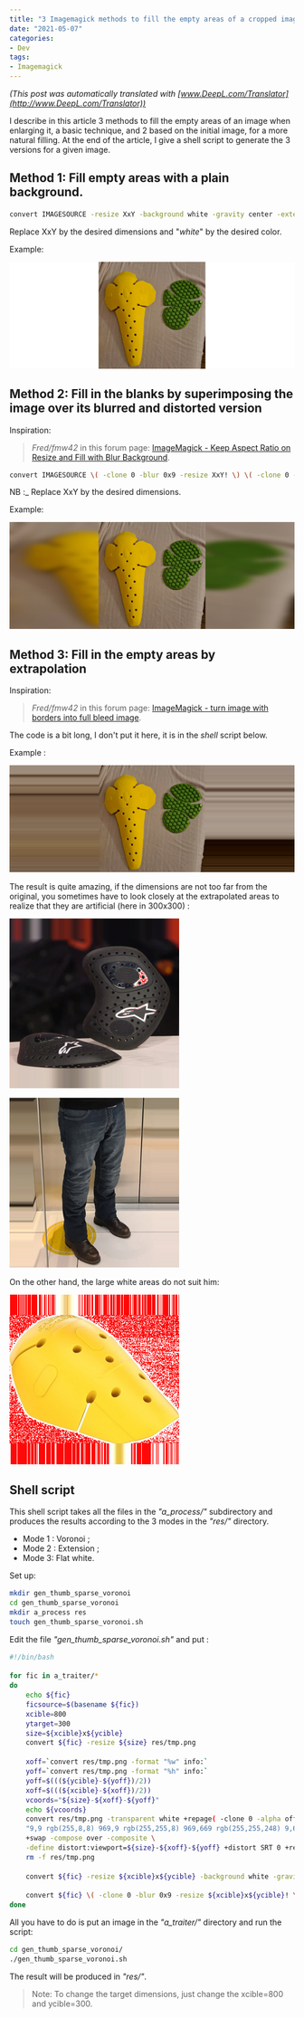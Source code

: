 ```yaml
---
title: "3 Imagemagick methods to fill the empty areas of a cropped image"
date: "2021-05-07"
categories:
- Dev
tags:
- Imagemagick
---
```


_(This post was automatically translated with [www.DeepL.com/Translator](http://www.DeepL.com/Translator))_

I describe in this article 3 methods to fill the empty areas of an image when enlarging it, a basic technique, and 2 based on the initial image, for a more natural filling.
At the end of the article, I give a shell script to generate the 3 versions for a given image.

<!--more-->

## Method 1: Fill empty areas with a plain background.


```sh
convert IMAGESOURCE -resize XxY -background white -gravity center -extent XxY IMAGECIBLE
```

Replace XxY by the desired dimensions and "_white_" by the desired color.

Example:

![mode 2](sastec-sc1-06evo-new__EB-KB_niv2__vs__esquad_hilon_EA-KA-SA_niv1.jpg.mode2.jpg)


## Method 2: Fill in the blanks by superimposing the image over its blurred and distorted version

Inspiration: 

> _Fred/fmw42_ in this forum page: [ImageMagick - Keep Aspect Ratio on Resize and Fill with Blur Background](https://legacy.imagemagick.org/discourse-server/viewtopic.php?t=28035).

```sh
convert IMAGESOURCE \( -clone 0 -blur 0x9 -resize XxY! \) \( -clone 0 -resize XxY \) -delete 0 -gravity center -compose over -composite IMAGECIBLE
```

NB :_ Replace XxY by the desired dimensions.


Example:

![filling with blurred and distorted version](sastec-sc1-06evo-new__EB-KB_niv2__vs__esquad_hilon_EA-KA-SA_niv1.jpg.mode3.jpg)


## Method 3: Fill in the empty areas by extrapolation

Inspiration: 

> _Fred/fmw42_ in this forum page: [ImageMagick - turn image with borders into full bleed image](https://legacy.imagemagick.org/discourse-server/viewtopic.php?t=26928).

The code is a bit long, I don't put it here, it is in the _shell_ script below.

Example :

![mode 1](sastec-sc1-06evo-new__EB-KB_niv2__vs__esquad_hilon_EA-KA-SA_niv1.jpg.mode1.jpg)



The result is quite amazing, if the dimensions are not too far from the original, you sometimes have to look closely at the extrapolated areas to realize that they are artificial (here in 300x300) :

![alpinestars-nucleon-racing-hr-kr_HB_niv2_face__source_revzilla_thumbnail](alpinestars-nucleon-racing-hr-kr_HB_niv2_face__source_revzilla_thumbnail.jpg)

![Course-rocker_jean_aramide_AA_thumbnail.jpg](Course-rocker_jean_aramide_AA_thumbnail.jpg)


On the other hand, the large white areas do not suit him:

![sastec-sc1-evo1-new__EA-KA-SB_niv2__source_sastec_thumbnail.jpg](sastec-sc1-evo1-new__EA-KA-SB_niv2__source_sastec_thumbnail.jpg)


## Shell script

This shell script takes all the files in the _"a_process/"_ subdirectory and produces the results according to the 3 modes in the _"res/"_ directory.

- Mode 1 : Voronoi ;
- Mode 2 : Extension ;
- Mode 3: Flat white.

Set up:

```sh
mkdir gen_thumb_sparse_voronoi
cd gen_thumb_sparse_voronoi
mkdir a_process res
touch gen_thumb_sparse_voronoi.sh
```



Edit the file _"gen_thumb_sparse_voronoi.sh"_ and put :


```sh
#!/bin/bash

for fic in a_traiter/*
do
	echo ${fic}
	ficsource=$(basename ${fic})
	xcible=800
	ytarget=300
	size=${xcible}x${ycible}
	convert ${fic} -resize ${size} res/tmp.png 

	xoff=`convert res/tmp.png -format "%w" info:`
	yoff=`convert res/tmp.png -format "%h" info:`
	yoff=$(((${ycible}-${yoff})/2))
	xoff=$(((${xcible}-${xoff})/2))
	vcoords="${size}-${xoff}-${yoff}"
	echo ${vcoords}
	convert res/tmp.png -transparent white +repage( -clone 0 -alpha off -sparse-color Voronoi
	"9,9 rgb(255,8,8) 969,9 rgb(255,255,8) 969,669 rgb(255,255,248) 9,669 rgb(255,248,248)" \) \
	+swap -compose over -composite \
	-define distort:viewport=${size}-${xoff}-${yoff} +distort SRT 0 +repage res/${ficsource}.mode1.jpg
	rm -f res/tmp.png
	
	convert ${fic} -resize ${xcible}x${ycible} -background white -gravity center -extent ${xcible}x${ycible} res/${ficsource}.mode2.jpg
	
	convert ${fic} \( -clone 0 -blur 0x9 -resize ${xcible}x${ycible}! \) -delete 0 -gravity center -compose over -composite res/${ficsource}.mode3.jpg
done
```

All you have to do is put an image in the _"a_traiter/"_ directory and run the script:

```sh
cd gen_thumb_sparse_voronoi/
./gen_thumb_sparse_voronoi.sh
```

The result will be produced in _"res/"_.

> Note: To change the target dimensions, just change the xcible=800 and ycible=300.



